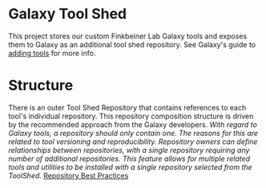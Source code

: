 # Galaxy Tool Shed
This project stores our custom Finkbeiner Lab Galaxy tools and exposes them to Galaxy as an additional tool shed repository. See Galaxy's guide to [adding tools](https://galaxyproject.org/admin/tools/add-tool-from-toolshed-tutorial/) for more info.

# Structure
There is an outer Tool Shed Repository that contains references to each tool's individual repository. This repository composition structure is driven by the recommended approach from the Galaxy developers.
<em>With regard to Galaxy tools, a repository should only contain one. The reasons for this are related to tool versioning and reproducibility. Repository owners can define relationships between repositories, with a single repository requiring any number of additional repositories. This feature allows for multiple related tools and utilities to be installed with a single repository selected from the ToolShed.</em> [Repository Best Practices](https://galaxyproject.org/toolshed/repository-population-best-practices1/)

